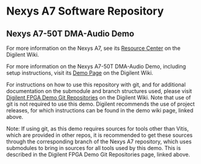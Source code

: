 # Nexys A7 Software Repository

## Nexys A7-50T DMA-Audio Demo

For more information on the Nexys A7, see its [Resource Center](https://reference.digilentinc.com/reference/programmable-logic/nexys-a7/start) on the Digilent Wiki.

For more information on the Nexys A7-50T DMA-Audio Demo, including setup instructions, visit its [Demo Page](https://reference.digilentinc.com/reference/programmable-logic/nexys-a7/demos/nexys-a7-dma-audio) on the Digilent Wiki.

For instructions on how to use this repository with git, and for additional documentation on the submodule and branch structures used, please visit [Digilent FPGA Demo Git Repositories](https://reference.digilentinc.com/reference/programmable-logic/documents/git) on the Digilent Wiki. Note that use of git is not required to use this demo. Digilent recommends the use of project releases, for which instructions can be found in the demo wiki page, linked above.

Note: If using git, as this demo requires sources for tools other than Vitis, which are provided in other repos, it is recommended to get these sources through the corresponding branch of the Nexys A7 repository, which uses submodules to bring in sources for all tools used by this demo. This is described in the Digilent FPGA Demo Git Repositories page, linked above.


